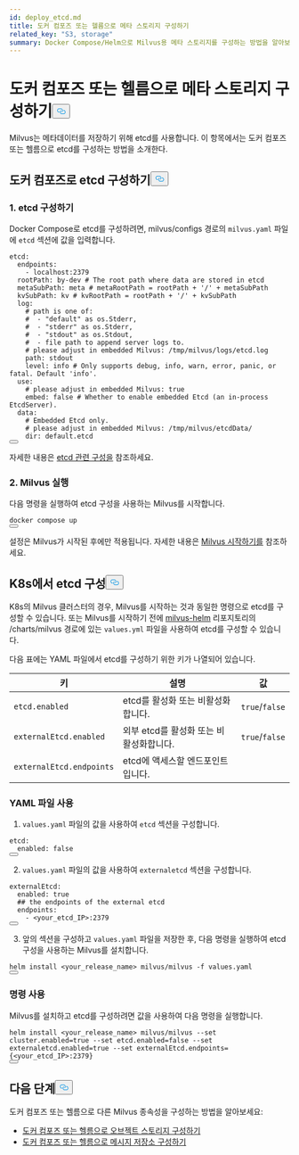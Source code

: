 ```yaml
---
id: deploy_etcd.md
title: 도커 컴포즈 또는 헬름으로 메타 스토리지 구성하기
related_key: "S3, storage"
summary: Docker Compose/Helm으로 Milvus용 메타 스토리지를 구성하는 방법을 알아보세요.
---
```


<h1 id="Configure-Meta-Storage-with-Docker-Compose-or-Helm" class="common-anchor-header">도커 컴포즈 또는 헬름으로 메타 스토리지 구성하기<button data-href="#Configure-Meta-Storage-with-Docker-Compose-or-Helm" class="anchor-icon" translate="no">
      <svg translate="no"
        aria-hidden="true"
        focusable="false"
        height="20"
        version="1.1"
        viewBox="0 0 16 16"
        width="16"
      >
        <path
          fill="#0092E4"
          fill-rule="evenodd"
          d="M4 9h1v1H4c-1.5 0-3-1.69-3-3.5S2.55 3 4 3h4c1.45 0 3 1.69 3 3.5 0 1.41-.91 2.72-2 3.25V8.59c.58-.45 1-1.27 1-2.09C10 5.22 8.98 4 8 4H4c-.98 0-2 1.22-2 2.5S3 9 4 9zm9-3h-1v1h1c1 0 2 1.22 2 2.5S13.98 12 13 12H9c-.98 0-2-1.22-2-2.5 0-.83.42-1.64 1-2.09V6.25c-1.09.53-2 1.84-2 3.25C6 11.31 7.55 13 9 13h4c1.45 0 3-1.69 3-3.5S14.5 6 13 6z"
        ></path>
      </svg>
    </button></h1><p>Milvus는 메타데이터를 저장하기 위해 etcd를 사용합니다. 이 항목에서는 도커 컴포즈 또는 헬름으로 etcd를 구성하는 방법을 소개한다.</p>
<h2 id="Configure-etcd-with-Docker-Compose" class="common-anchor-header">도커 컴포즈로 etcd 구성하기<button data-href="#Configure-etcd-with-Docker-Compose" class="anchor-icon" translate="no">
      <svg translate="no"
        aria-hidden="true"
        focusable="false"
        height="20"
        version="1.1"
        viewBox="0 0 16 16"
        width="16"
      >
        <path
          fill="#0092E4"
          fill-rule="evenodd"
          d="M4 9h1v1H4c-1.5 0-3-1.69-3-3.5S2.55 3 4 3h4c1.45 0 3 1.69 3 3.5 0 1.41-.91 2.72-2 3.25V8.59c.58-.45 1-1.27 1-2.09C10 5.22 8.98 4 8 4H4c-.98 0-2 1.22-2 2.5S3 9 4 9zm9-3h-1v1h1c1 0 2 1.22 2 2.5S13.98 12 13 12H9c-.98 0-2-1.22-2-2.5 0-.83.42-1.64 1-2.09V6.25c-1.09.53-2 1.84-2 3.25C6 11.31 7.55 13 9 13h4c1.45 0 3-1.69 3-3.5S14.5 6 13 6z"
        ></path>
      </svg>
    </button></h2><h3 id="1-Configure-etcd" class="common-anchor-header">1. etcd 구성하기</h3><p>Docker Compose로 etcd를 구성하려면, milvus/configs 경로의 <code translate="no">milvus.yaml</code> 파일에 <code translate="no">etcd</code> 섹션에 값을 입력합니다.</p>
<pre><code translate="no">etcd:
  endpoints:
    - localhost:<span class="hljs-number">2379</span>
  rootPath: by-dev <span class="hljs-comment"># The root path where data are stored in etcd</span>
  metaSubPath: meta <span class="hljs-comment"># metaRootPath = rootPath + &#x27;/&#x27; + metaSubPath</span>
  kvSubPath: kv <span class="hljs-comment"># kvRootPath = rootPath + &#x27;/&#x27; + kvSubPath</span>
  log:
    <span class="hljs-comment"># path is one of:</span>
    <span class="hljs-comment">#  - &quot;default&quot; as os.Stderr,</span>
    <span class="hljs-comment">#  - &quot;stderr&quot; as os.Stderr,</span>
    <span class="hljs-comment">#  - &quot;stdout&quot; as os.Stdout,</span>
    <span class="hljs-comment">#  - file path to append server logs to.</span>
    <span class="hljs-comment"># please adjust in embedded Milvus: /tmp/milvus/logs/etcd.log</span>
    path: stdout
    level: info <span class="hljs-comment"># Only supports debug, info, warn, error, panic, or fatal. Default &#x27;info&#x27;.</span>
  use:
    <span class="hljs-comment"># please adjust in embedded Milvus: true</span>
    embed: false <span class="hljs-comment"># Whether to enable embedded Etcd (an in-process EtcdServer).</span>
  data:
    <span class="hljs-comment"># Embedded Etcd only.</span>
    <span class="hljs-comment"># please adjust in embedded Milvus: /tmp/milvus/etcdData/</span>
    <span class="hljs-built_in">dir</span>: default.etcd
<button class="copy-code-btn"></button></code></pre>
<p>자세한 내용은 <a href="/docs/ko/v2.5.x/configure_etcd.md">etcd 관련 구성을</a> 참조하세요.</p>
<h3 id="2-Run-Milvus" class="common-anchor-header">2. Milvus 실행</h3><p>다음 명령을 실행하여 etcd 구성을 사용하는 Milvus를 시작합니다.</p>
<pre><code translate="no">docker compose up
<button class="copy-code-btn"></button></code></pre>
<div class="alert note">설정은 Milvus가 시작된 후에만 적용됩니다. 자세한 내용은 <a href="https://milvus.io/docs/install_standalone-docker.md#Start-Milvus">Milvus 시작하기를</a> 참조하세요.</div>
<h2 id="Configure-etcd-on-K8s" class="common-anchor-header">K8s에서 etcd 구성<button data-href="#Configure-etcd-on-K8s" class="anchor-icon" translate="no">
      <svg translate="no"
        aria-hidden="true"
        focusable="false"
        height="20"
        version="1.1"
        viewBox="0 0 16 16"
        width="16"
      >
        <path
          fill="#0092E4"
          fill-rule="evenodd"
          d="M4 9h1v1H4c-1.5 0-3-1.69-3-3.5S2.55 3 4 3h4c1.45 0 3 1.69 3 3.5 0 1.41-.91 2.72-2 3.25V8.59c.58-.45 1-1.27 1-2.09C10 5.22 8.98 4 8 4H4c-.98 0-2 1.22-2 2.5S3 9 4 9zm9-3h-1v1h1c1 0 2 1.22 2 2.5S13.98 12 13 12H9c-.98 0-2-1.22-2-2.5 0-.83.42-1.64 1-2.09V6.25c-1.09.53-2 1.84-2 3.25C6 11.31 7.55 13 9 13h4c1.45 0 3-1.69 3-3.5S14.5 6 13 6z"
        ></path>
      </svg>
    </button></h2><p>K8s의 Milvus 클러스터의 경우, Milvus를 시작하는 것과 동일한 명령으로 etcd를 구성할 수 있습니다. 또는 Milvus를 시작하기 전에 <a href="https://github.com/milvus-io/milvus-helm">milvus-helm</a> 리포지토리의 /charts/milvus 경로에 있는 <code translate="no">values.yml</code> 파일을 사용하여 etcd를 구성할 수 있습니다.</p>
<p>다음 표에는 YAML 파일에서 etcd를 구성하기 위한 키가 나열되어 있습니다.</p>
<table>
<thead>
<tr><th>키</th><th>설명</th><th>값</th></tr>
</thead>
<tbody>
<tr><td><code translate="no">etcd.enabled</code></td><td>etcd를 활성화 또는 비활성화합니다.</td><td><code translate="no">true</code>/<code translate="no">false</code></td></tr>
<tr><td><code translate="no">externalEtcd.enabled</code></td><td>외부 etcd를 활성화 또는 비활성화합니다.</td><td><code translate="no">true</code>/<code translate="no">false</code></td></tr>
<tr><td><code translate="no">externalEtcd.endpoints</code></td><td>etcd에 액세스할 엔드포인트입니다.</td><td></td></tr>
</tbody>
</table>
<h3 id="Using-the-YAML-file" class="common-anchor-header">YAML 파일 사용</h3><ol>
<li><code translate="no">values.yaml</code> 파일의 값을 사용하여 <code translate="no">etcd</code> 섹션을 구성합니다.</li>
</ol>
<pre><code translate="no" class="language-yaml"><span class="hljs-attr">etcd</span>:
  <span class="hljs-attr">enabled</span>: <span class="hljs-literal">false</span>
<button class="copy-code-btn"></button></code></pre>
<ol start="2">
<li><code translate="no">values.yaml</code> 파일의 값을 사용하여 <code translate="no">externaletcd</code> 섹션을 구성합니다.</li>
</ol>
<pre><code translate="no" class="language-yaml">externalEtcd:
  enabled: <span class="hljs-literal">true</span>
  <span class="hljs-comment">## the endpoints of the external etcd</span>
  endpoints:
    - &lt;your_etcd_IP&gt;:2379
<button class="copy-code-btn"></button></code></pre>
<ol start="3">
<li>앞의 섹션을 구성하고 <code translate="no">values.yaml</code> 파일을 저장한 후, 다음 명령을 실행하여 etcd 구성을 사용하는 Milvus를 설치합니다.</li>
</ol>
<pre><code translate="no" class="language-shell">helm install &lt;your_release_name&gt; milvus/milvus -f values.yaml
<button class="copy-code-btn"></button></code></pre>
<h3 id="Using-a-command" class="common-anchor-header">명령 사용</h3><p>Milvus를 설치하고 etcd를 구성하려면 값을 사용하여 다음 명령을 실행합니다.</p>
<pre><code translate="no" class="language-shell">helm install &lt;your_release_name&gt; milvus/milvus --<span class="hljs-built_in">set</span> cluster.enabled=<span class="hljs-literal">true</span> --<span class="hljs-built_in">set</span> etcd.enabled=<span class="hljs-literal">false</span> --<span class="hljs-built_in">set</span> externaletcd.enabled=<span class="hljs-literal">true</span> --<span class="hljs-built_in">set</span> externalEtcd.endpoints={&lt;your_etcd_IP&gt;:2379}
<button class="copy-code-btn"></button></code></pre>
<h2 id="Whats-next" class="common-anchor-header">다음 단계<button data-href="#Whats-next" class="anchor-icon" translate="no">
      <svg translate="no"
        aria-hidden="true"
        focusable="false"
        height="20"
        version="1.1"
        viewBox="0 0 16 16"
        width="16"
      >
        <path
          fill="#0092E4"
          fill-rule="evenodd"
          d="M4 9h1v1H4c-1.5 0-3-1.69-3-3.5S2.55 3 4 3h4c1.45 0 3 1.69 3 3.5 0 1.41-.91 2.72-2 3.25V8.59c.58-.45 1-1.27 1-2.09C10 5.22 8.98 4 8 4H4c-.98 0-2 1.22-2 2.5S3 9 4 9zm9-3h-1v1h1c1 0 2 1.22 2 2.5S13.98 12 13 12H9c-.98 0-2-1.22-2-2.5 0-.83.42-1.64 1-2.09V6.25c-1.09.53-2 1.84-2 3.25C6 11.31 7.55 13 9 13h4c1.45 0 3-1.69 3-3.5S14.5 6 13 6z"
        ></path>
      </svg>
    </button></h2><p>도커 컴포즈 또는 헬름으로 다른 Milvus 종속성을 구성하는 방법을 알아보세요:</p>
<ul>
<li><a href="/docs/ko/v2.5.x/deploy_s3.md">도커 컴포즈 또는 헬름으로 오브젝트 스토리지 구성하기</a></li>
<li><a href="/docs/ko/v2.5.x/deploy_pulsar.md">도커 컴포즈 또는 헬름으로 메시지 저장소 구성하기</a></li>
</ul>
